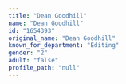```yaml
---
title: "Dean Goodhill"
name: "Dean Goodhill"
id: "1654393"
original_name: "Dean Goodhill"
known_for_department: "Editing"
gender: "2"
adult: "false"
profile_path: "null"
---
```

